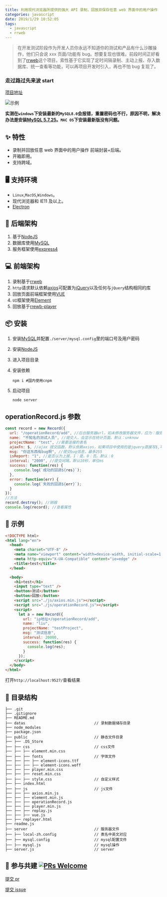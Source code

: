 ```yaml
---
title: 利用现代浏览器所提供的强大 API 录制，回放并保存任意 web 界面中的用户操作
categories: javascript
date: 2019/1/29 10:52:05
tags:
  - javascript
  - rrweb
---
```


> 在开发测试阶段作为开发人员你永远不知道你的测试和产品有什么沙雕操作，他们只会说 xxx 页面/功能有 bug。想要复现也很难。前段时间正好看到了[rrweb](https://www.rrweb.io/)这个项目，索性基于它实现了定时间隔录制、主动上报、存入数据库、统一查看等功能，可以再项目开发时引入，再也不怕 bug 复现了。

### 走过路过先来波 start

[项目地址](https://github.com/asdjgfr/operationRecord)

![示例](https://image.2077tech.com/uploads/big/535bf16b6950eb6b88fb38df50b15565.gif)

<!--more-->

**实测在`windows`下安装最新的`MySQL8.0`会报错，重置密码也不行，原因不明，解决办法是安装[MySQL 5.7.25](https://dev.mysql.com/downloads/mysql/5.7.html#downloads)。`MAC OS`下安装最新版没有问题。**

## ✨ 特性

- 录制并回放任意 web 界面中的用户操作 前端封装+后端。
- 开箱即用。
- 支持跨域。

## 🖥 支持环境

- `Linux`,`MacOS`,`Windows`。
- 现代浏览器和 IE11 及以上。
- [Electron](http://electron.atom.io/)

## 💽 后端架构

1. 基于[NodeJS](https://nodejs.org)
2. 数据库使用[MySQL](https://www.mysql.com/)
3. 服务框架使用[express4](http://www.expressjs.com.cn/)

## 💻 前端架构

1. 录制基于[rrweb](https://github.com/rrweb-io/rrweb)
2. `http`请求默认依赖[axios](https://www.kancloud.cn/yunye/axios/234845)可配置为[jQuery](http://jquery.com/)以及任何与`jQuery`结构相同的库
3. 回放页面前端框架使用[VUE](https://cn.vuejs.org/)
4. `UI`框架使用[Element](http://element-cn.eleme.io/#/zh-CN)
5. 回放基于[rrewb-player](https://github.com/rrweb-io/rrweb-player)

## 📦 安装

1. 安装[MySQL](https://www.mysql.com/)并配置`./server/mysql.config`里的端口号及用户密码

2. 安装[NodeJS](https://nodejs.org/)

3. 进入项目目录

4. 安装依赖

   ```shell
   npm i #国内使用cnpm
   ```

5. 启动项目

   ```shell
   node server
   ```

## operationRecord.js 参数

```javascript
const record = new Record({
  url: "/operationRecord/add", //后台服务器url，如未修改服务器文件，应为：服务端ip+/operationRecord/add
  name: "不知名的测试人员", //提交人，会显示在统计页面。默认：unknow
  projectName: "test", //需要连接的表名
  ajaxFn: $, //ajax 提交函数，默认依赖axios，如果项目中使用的是jquery直接写$,可以使用人和和jquery结构一致的ajax库
  msg: "你这东西有bug啊", //提交bug信息，最多255
  isReport: "1", //是否认为上报，1：是，0：否。默认：0
  interval: "2000", //提交间隔，默认10秒，单位ms
  success: function(res) {
    console.log(`成功的回调${res}`);
  },
  error: function(err) {
    console.log(`失败的回调${err}`);
  }
});
//方法
record.destroy(); //销毁
console.log(record); //查看属性
```

## 🔨 示例

```html
<!DOCTYPE html>
<html lang="en">
  <head>
    <meta charset="UTF-8" />
    <meta name="viewport" content="width=device-width, initial-scale=1.0" />
    <meta http-equiv="X-UA-Compatible" content="ie=edge" />
    <title>test</title>
  </head>

  <body>
    <h1>test</h1>
    <input type="text" />
    <button>测试</button>
    <button>回放</button>
    <script src="./js/axios.min.js"></script>
    <script src="./js/operationRecord.js"></script>
    <script>
      let a = new Record({
        url: "ip地址+/operationRecord/add",
        name: "liu",
        projectName: "testProject",
        msg: "测试信息",
        interval: 20000,
        success: function(res) {
          console.log(res);
        }
      });
    </script>
  </body>
</html>
```

打开`http://localhost:9527/`查看结果

## 📖 目录结构

```
├── .git
├── .gitignore
├── README.md
├── datas								// 录制数据储存目录
├── node_modules
├── package.json
├── public								// 静态文件目录
├── ├── .DS_Store
├── ├── css								// css文件
├── ├── ├── element.min.css
├── ├── ├── fonts						// 字体文件
├── ├── ├── ├── element-icons.ttf
├── ├── ├── ├── element-icons.woff
├── ├── ├── player.min.css
├── ├── ├── reset.min.css
├── ├── ├── style.css					// 自定义样式
├── ├── index.html
├── ├── js								// js文件
├── ├── ├── axios.min.js
├── ├── ├── element.min.js
├── ├── ├── operationRecord.js
├── ├── ├── player.min.js
├── ├── ├── replay.js
├── ├── ├── vue.js
├── ├── replayer.html
├── readme.js
├── server								// 服务器文件
├── ├── local-zh.config					// 表名中英文对应
├── ├── mysql.config					// mysql配置文件
├── ├── mysql.js						// mysql操作
├── server.js							// server
```

## 🤝 参与共建 [![PRs Welcome](https://img.shields.io/badge/PRs-welcome-brightgreen.svg?style=flat-square)](http://makeapullrequest.com)

[提交 pr](https://github.com/asdjgfr/operationRecord/pulls)

[提交 issue](https://github.com/asdjgfr/operationRecord/issues)
